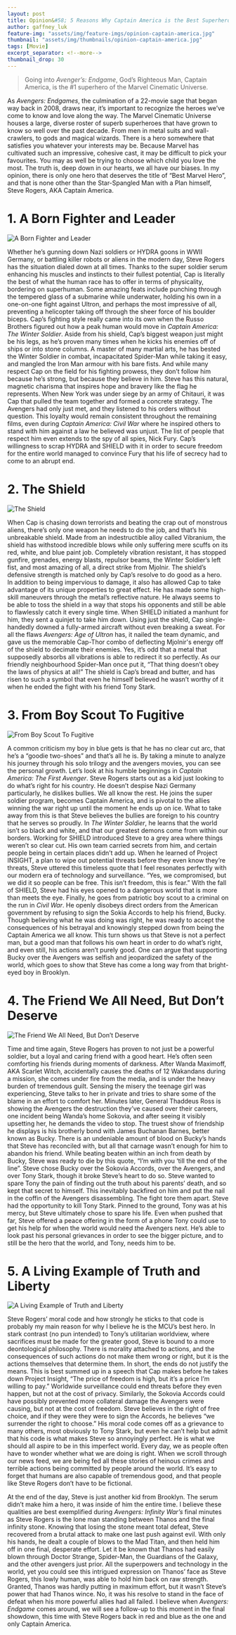 ```yaml
---
layout: post
title: Opinion&#58; 5 Reasons Why Captain America is the Best Superhero in the MCU
author: gaffney_luk
feature-img: "assets/img/feature-imgs/opinion-captain-america.jpg"
thumbnail: "assets/img/thumbnails/opinion-captain-america.jpg"
tags: [Movie]
excerpt_separator: <!--more-->
thumbnail_drop: 30
---
```


> Going into *Avenger’s: Endgame*, God’s Righteous Man, Captain America, is the #1 superhero of the Marvel Cinematic Universe.
<!--more-->

As *Avengers: Endgames*, the culmination of a 22-movie sage that began way back in 2008, draws near, it’s important to recognize the heroes we’ve come to know and love along the way. The Marvel Cinematic Universe houses a large, diverse roster of superb superheroes that have grown to know so well over the past decade. From men in metal suits and wall-crawlers, to gods and magical wizards. There is a hero somewhere that satisfies you whatever your interests may be. Because Marvel has cultivated such an impressive, cohesive cast, it may be difficult to pick your favourites. You may as well be trying to choose which child you love the most. The truth is, deep down in our hearts, we all have our biases. In my opinion, there is only one hero that deserves the title of “Best Marvel Hero”, and that is none other than the Star-Spangled Man with a Plan himself, Steve Rogers, AKA Captain America.

# 1. A Born Fighter and Leader

![A Born Fighter and Leader](/assets/img/in-line/opinion-captain-america-1.jpg)

Whether he’s gunning down Nazi soldiers or HYDRA goons in WWII Germany, or battling killer robots or aliens in the modern day, Steve Rogers has the situation dialed down at all times. Thanks to the super soldier serum enhancing his muscles and instincts to their fullest potential, Cap is literally the best of what the human race has to offer in terms of physicality, bordering on superhuman. Some amazing feats include punching through the tempered glass of a submarine while underwater, holding his own in a one-on-one fight against Ultron, and perhaps the most impressive of all, preventing a helicopter taking off through the sheer force of his boulder biceps. Cap’s fighting style really came into its own when the Russo Brothers figured out how a peak human would move in *Captain America: The Winter Soldier*. Aside from his shield, Cap’s biggest weapon just might be his legs, as he’s proven many times when he kicks his enemies off of ships or into stone columns. A master of many martial arts, he has bested the Winter Soldier in combat, incapacitated Spider-Man while taking it easy, and mangled the Iron Man armour with his bare fists. And while many respect Cap on the field for his fighting prowess, they don’t follow him because he’s strong, but because they believe in him. Steve has this natural, magnetic charisma that inspires hope and bravery like the flag he represents. When New York was under siege by an army of Chitauri, it was Cap that pulled the team together and formed a concrete strategy. The Avengers had only just met, and they listened to his orders without question. This loyalty would remain consistent throughout the remaining films, even during *Captain America: Civil War* where he inspired others to stand with him against a law he believed was unjust. The list of people that respect him even extends to the spy of all spies, Nick Fury. Cap’s willingness to scrap HYDRA and SHIELD with it in order to secure freedom for the entire world managed to convince Fury that his life of secrecy had to come to an abrupt end.

# 2. The Shield

![The Shield](/assets/img/in-line/opinion-captain-america-2.jpg)

When Cap is chasing down terrorists and beating the crap out of monstrous aliens, there’s only one weapon he needs to do the job, and that’s his unbreakable shield. Made from an indestructible alloy called Vibranium, the shield has withstood incredible blows while only suffering mere scuffs on its red, white, and blue paint job. Completely vibration resistant, it has stopped gunfire, grenades, energy blasts, repulsor beams, the Winter Soldier’s left fist, and most amazing of all, a direct strike from Mjolnir. The shield’s defensive strength is matched only by Cap’s resolve to do good as a hero. In addition to being impervious to damage, it also has allowed Cap to take advantage of its unique properties to great effect. He has made some high-skill maneuvers through the metal’s reflective nature. He always seems to be able to toss the shield in a way that stops his opponents and still be able to flawlessly catch it every single time. When SHIELD initiated a manhunt for him, they sent a quinjet to take him down. Using just the shield, Cap single-handedly downed a fully-armed aircraft without even breaking a sweat. For all the flaws *Avengers: Age of Ultron* has, it nailed the team dynamic, and gave us the memorable Cap-Thor combo of deflecting Mjolnir's energy off of the shield to decimate their enemies. Yes, it’s odd that a metal that supposedly absorbs all vibrations is able to redirect it so perfectly. As our friendly neighbourhood Spider-Man once put it, “That thing doesn’t obey the laws of physics at all!” The shield is Cap’s bread and butter, and has risen to such a symbol that even he himself believed he wasn’t worthy of it when he ended the fight with his friend Tony Stark.

# 3. From Boy Scout To Fugitive

![From Boy Scout To Fugitive](/assets/img/in-line/opinion-captain-america-3.jpg)

A common criticism my boy in blue gets is that he has no clear cut arc, that he’s a “goodie two-shoes” and that’s all he is. By taking a minute to analyze his journey through his solo trilogy and the avengers movies, you can see the personal growth. Let’s look at his humble beginnings in *Captain America: The First Avenger*. Steve Rogers starts out as a kid just looking to do what’s right for his country. He doesn’t despise Nazi Germany particularly, he dislikes bullies. We all know the rest. He joins the super soldier program, becomes Captain America, and is pivotal to the allies winning the war right up until the moment he ends up on ice. What to take away from this is that Steve believes the bullies are foreign to his country that he serves so proudly. In *The Winter Soldier*, he learns that the world isn’t so black and white, and that our greatest demons come from within our borders. Working for SHIELD introduced Steve to a grey area where things weren’t so clear cut. His own team carried secrets from him, and certain people being in certain places didn’t add up. When he learned of Project INSIGHT, a plan to wipe out potential threats before they even know they’re threats, Steve uttered this timeless quote that I feel resonates perfectly with our modern era of technology and surveillance. “Yes, we compromised, but we did it so people can be free. This isn’t freedom, this is fear.” With the fall of SHIELD, Steve had his eyes opened to a dangerous world that is more than meets the eye. Finally, he goes from patriotic boy scout to a criminal on the run in *Civil War*. He openly disobeys direct orders from the American government by refusing to sign the Sokia Accords to help his friend, Bucky. Though believing what he was doing was right, he was ready to accept the consequences of his betrayal and knowingly stepped down from being the Captain America we all know. This turn shows us that Steve is not a perfect man, but a good man that follows his own heart in order to do what’s right, and even still, his actions aren’t purely good. One can argue that supporting Bucky over the Avengers was selfish and jeopardized the safety of the world, which goes to show that Steve has come a long way from that bright-eyed boy in Brooklyn.

# 4. The Friend We All Need, But Don’t Deserve

![The Friend We All Need, But Don’t Deserve](/assets/img/in-line/opinion-captain-america-4.jpg)

Time and time again, Steve Rogers has proven to not just be a powerful soldier, but a loyal and caring friend with a good heart. He’s often seen comforting his friends during moments of darkness. After Wanda Maximoff, AKA Scarlet Witch, accidentally causes the deaths of 12 Wakandans during a mission, she comes under fire from the media, and is under the heavy burden of tremendous guilt. Sensing the misery the teenage girl was experiencing, Steve talks to her in private and tries to share some of the blame in an effort to comfort her. Minutes later, General Thaddeus Ross is showing the Avengers the destruction they’ve caused over their careers, one incident being Wanda’s home Sokovia, and after seeing it visibly upsetting her, he demands the video to stop. The truest show of friendship he displays is his brotherly bond with James Buchanan Barnes, better known as Bucky. There is an undeniable amount of blood on Bucky’s hands that Steve has reconciled with, but all that carnage wasn’t enough for him to abandon his friend. While beating beaten within an inch from death by Bucky, Steve was ready to die by this quote, “I’m with you ‘till the end of the line”. Steve chose Bucky over the Sokovia Accords, over the Avengers, and over Tony Stark, though it broke Steve’s heart to do so. Steve wanted to spare Tony the pain of finding out the truth about his parents’ death, and so kept that secret to himself. This inevitably backfired on him and put the nail in the coffin of the Avengers disassembling. The fight tore them apart. Steve had the opportunity to kill Tony Stark. Pinned to the ground, Tony was at his mercy, but Steve ultimately chose to spare his life. Even when pushed that far, Steve offered a peace offering in the form of a phone Tony could use to get his help for when the world would need the Avengers next. He’s able to look past his personal grievances in order to see the bigger picture, and to still be the hero that the world, and Tony, needs him to be.

# 5. A Living Example of Truth and Liberty

![A Living Example of Truth and Liberty](/assets/img/in-line/opinion-captain-america-5.jpg)

Steve Rogers’ moral code and how strongly he sticks to that code is probably my main reason for why I believe he is the MCU’s best hero. In stark contrast (no pun intended) to Tony’s utilitarian worldview, where sacrifices must be made for the greater good, Steve is bound to a more deontological philosophy. There is morality attached to actions, and the consequences of such actions do not make them wrong or right, but it is the actions themselves that determine them. In short, the ends do not justify the means. This is best summed up in a speech that Cap makes before he takes down Project Insight, “The price of freedom is high, but it’s a price I’m willing to pay.” Worldwide surveillance could end threats before they even happen, but not at the cost of privacy. Similarly, the Sokovia Accords could have possibly prevented more collateral damage the Avengers were causing, but not at the cost of freedom. Steve believes in the right of free choice, and if they were they were to sign the Accords, he believes “we surrender the right to choose.” His moral code comes off as a grievance to many others, most obviously to Tony Stark, but even he can’t help but admit that his code is what makes Steve so annoyingly perfect. He is what we should all aspire to be in this imperfect world. Every day, we as people often have to wonder whether what we are doing is right. When we scroll through our news feed, we are being fed all these stories of heinous crimes and terrible actions being committed by people around the world. It’s easy to forget that humans are also capable of tremendous good, and that people like Steve Rogers don’t have to be fictional.

At the end of the day, Steve is just another kid from Brooklyn. The serum didn’t make him a hero, it was inside of him the entire time. I believe these qualities are best exemplified during *Avengers: Infinity War’s* final minutes as Steve Rogers is the lone man standing between Thanos and the final infinity stone. Knowing that losing the stone meant total defeat, Steve recovered from a brutal attack to make one last push against evil. With only his hands, he dealt a couple of blows to the Mad Titan, and then held him off in one final, desperate effort. Let it be known that Thanos had easily blown through Doctor Strange, Spider-Man, the Guardians of the Galaxy, and the other avengers just prior. All the superpowers and technology in the world, yet you could see this intrigued expression on Thanos’ face as Steve Rogers, this lowly human, was able to hold him back on raw strength. Granted, Thanos was hardly putting in maximum effort, but it wasn’t Steve’s power that had Thanos wince. No, it was his resolve to stand in the face of defeat when his more powerful allies had all failed. I believe when *Avengers: Endgame* comes around, we will see a follow-up to this moment in the final showdown, this time with Steve Rogers back in red and blue as the one and only Captain America.
